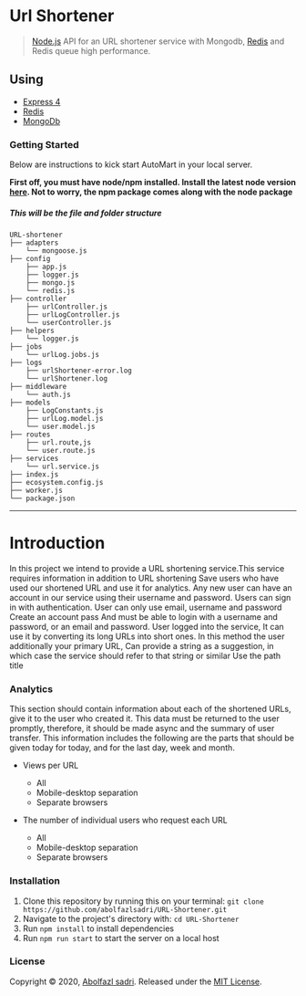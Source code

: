 # Url Shortener

> [Node.js](http://nodejs.org) API for an URL shortener service with Mongodb, [Redis](http://redis.io) and Redis queue high performance.


## Using

* [Express 4](http://expressjs.com/)
* [Redis](http://redis.io)
* [MongoDb](https://www.mongodb.com/)

### Getting Started
 Below are instructions to kick start AutoMart in your local server.


 **First off, you must have node/npm installed. Install the latest node version [here](https://nodejs.org/en/download/). Not to worry, the npm package comes along with the node package**



##### This will be the file and folder structure

    URL-shortener
    ├── adapters
        └── mongoose.js  
    ├── config
        ├── app.js 
        ├── logger.js 
        ├── mongo.js 
        └── redis.js 
    ├── controller
        ├── urlController.js
        ├── urlLogController.js
        └── userController.js
    ├── helpers
        └── logger.js  
    ├── jobs 
        └── urlLog.jobs.js
    ├── logs
        ├── urlShortener-error.log
        └── urlShortener.log
    ├── middleware  
        └── auth.js 
    ├── models  
        ├── LogConstants.js
        ├── urlLog.model.js
        └── user.model.js
    ├── routes  
        ├── url.route,js
        └── user.route.js
    ├── services
        └── url.service.js
    ├── index.js
    ├── ecosystem.config.js
    ├── worker.js
    └── package.json                   
<hr/>

# Introduction

In this project we intend to provide a URL shortening service.This service requires information in addition to URL shortening Save users who have used our shortened URL and use it for analytics. Any new user can have an account in our service using their username and password. 
Users can sign in with authentication. User can only use email, username and password Create an account pass And must be able to login with a username and password, or an email and password.
User logged into the service, It can use it by converting its long URLs into short ones.
In this method the user additionally your primary URL, Can provide a string as a suggestion, in which case the service should refer to that string or similar Use the path title


### Analytics

This section should contain information about each of the shortened URLs, give it to the user who created it. This data must be returned to the user promptly, therefore, it should be made async and the summary of user transfer. This information includes the following are the parts that should be given today for today, and for the last day, week and month.

- Views per URL
    
    - All
    - Mobile-desktop separation
    - Separate browsers

- The number of individual users who request each URL

    - All
    - Mobile-desktop separation
    - Separate browsers

 
 ### Installation
 
 1. Clone this repository by running this on your terminal: `git clone https://github.com/abolfazlsadri/URL-Shortener.git`
 2. Navigate to the project's directory with: `cd URL-Shortener`
 3. Run `npm install` to install dependencies
 4. Run  `npm run start` to start the server on a local host

 ### License

Copyright © 2020, [Abolfazl sadri](https://github.com/abolfazlsadri).
Released under the [MIT License](LICENSE).